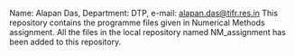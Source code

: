 Name: Alapan Das, Department: DTP, e-mail: alapan.das@tifr.res.in 
This repository contains the programme files given in Numerical Methods assignment. All the files in the local repository named NM_assignment has been added to this repository.
